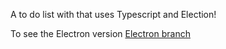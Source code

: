 A to do list with that uses Typescript and Election!

To see the Electron version [Electron branch](https://github.com/Hexy32/to-do-list/tree/electron)
